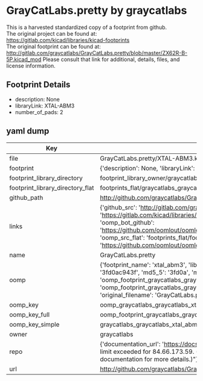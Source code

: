# GrayCatLabs.pretty by graycatlabs  
This is a harvested standardized copy of a footprint from github.  
The original project can be found at:  
https://gitlab.com/kicad/libraries/kicad-footprints  
The original footprint can be found at:
http://gitlab.com/graycatlabs/GrayCatLabs.pretty/blob/master/ZX62R-B-5P.kicad_mod
Please consult that link for additional, details, files, and license information.  
## Footprint Details
* description: None  
* libraryLink: XTAL-ABM3  
* number_of_pads: 2  
## yaml dump  
| Key | Value |  
| --- | --- |  
| file | GrayCatLabs.pretty/XTAL-ABM3.kicad_mod |  
| footprint | {'description': None, 'libraryLink': 'XTAL-ABM3', 'number_of_pads': 2} |  
| footprint_library_directory | footprint_library_owner/graycatlabs_GrayCatLabs.pretty |  
| footprint_library_directory_flat | footprints_flat/graycatlabs_graycatlabs_xtal_abm3/working |  
| github_path | http://github.com/graycatlabs/GrayCatLabs.pretty/blob/master/XTAL-ABM3.kicad_mod |  
| links | {'github_src': 'http://gitlab.com/graycatlabs/GrayCatLabs.pretty/blob/master/ZX62R-B-5P.kicad_mod', 'github_src_repo': 'https://gitlab.com/kicad/libraries/kicad-footprints', 'oomp_bot': 'footprints/graycatlabs_graycatlabs_xtal_abm3/working', 'oomp_bot_github': 'https://github.com/oomlout/oomlout_oomp_footprint_bot/tree/main/footprints/graycatlabs_graycatlabs_xtal_abm3/working', 'oomp_src_flat': 'footprints_flat/footprints_flat/graycatlabs_graycatlabs_xtal_abm3/working', 'oomp_src_flat_github': 'https://github.com/oomlout/oomlout_oomp_footprint_src/tree/main/footprints_flat/graycatlabs_graycatlabs_xtal_abm3/working'} |  
| name | GrayCatLabs.pretty |  
| oomp | {'footprint_name': 'xtal_abm3', 'library_name': 'graycatlabs', 'md5': '3fd0ac943f989f4c37b767182467c723', 'md5_10': '3fd0ac943f', 'md5_5': '3fd0a', 'md5_6': '3fd0ac', 'oomp_key': 'oomp_graycatlabs_graycatlabs_xtal_abm3', 'oomp_key_extra': 'oomp_footprint_graycatlabs_graycatlabs_xtal_abm3', 'oomp_key_full': 'oomp_footprint_graycatlabs_graycatlabs_xtal_abm3_3fd0ac', 'oomp_key_simple': 'graycatlabs_graycatlabs_xtal_abm3', 'original_filename': 'GrayCatLabs.pretty/XTAL-ABM3.kicad_mod', 'owner_name': 'graycatlabs'} |  
| oomp_key | oomp_graycatlabs_graycatlabs_xtal_abm3 |  
| oomp_key_full | oomp_footprint_graycatlabs_graycatlabs_xtal_abm3 |  
| oomp_key_simple | graycatlabs_graycatlabs_xtal_abm3 |  
| owner | graycatlabs |  
| repo | {'documentation_url': 'https://docs.github.com/rest/overview/resources-in-the-rest-api#rate-limiting', 'message': "API rate limit exceeded for 84.66.173.59. (But here's the good news: Authenticated requests get a higher rate limit. Check out the documentation for more details.)"} |  
| url | http://github.com/graycatlabs/GrayCatLabs.pretty |  

